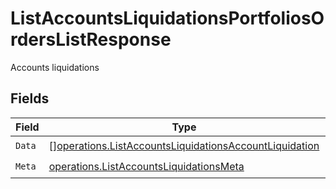 # ListAccountsLiquidationsPortfoliosOrdersListResponse

Accounts liquidations


## Fields

| Field                                                                                                                            | Type                                                                                                                             | Required                                                                                                                         | Description                                                                                                                      |
| -------------------------------------------------------------------------------------------------------------------------------- | -------------------------------------------------------------------------------------------------------------------------------- | -------------------------------------------------------------------------------------------------------------------------------- | -------------------------------------------------------------------------------------------------------------------------------- |
| `Data`                                                                                                                           | [][operations.ListAccountsLiquidationsAccountLiquidation](../../models/operations/listaccountsliquidationsaccountliquidation.md) | :heavy_check_mark:                                                                                                               | N/A                                                                                                                              |
| `Meta`                                                                                                                           | [operations.ListAccountsLiquidationsMeta](../../models/operations/listaccountsliquidationsmeta.md)                               | :heavy_check_mark:                                                                                                               | N/A                                                                                                                              |